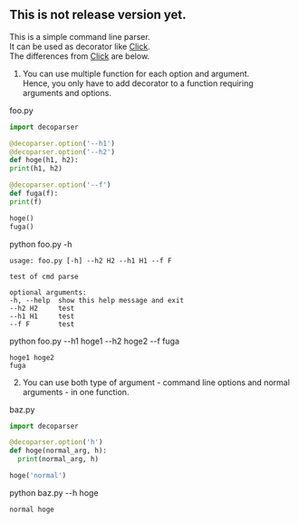 ## This is not release version yet.

This is a simple command line parser.  
It can be used as decorator like [Click][].  
The differences from [Click][] are below.  


1. You can use multiple function for each option and argument.  
Hence, you only have to add decorator to a function requiring arguments and options.  

  foo.py
  ```python
import decoparser

@decoparser.option('--h1')
@decoparser.option('--h2')
def hoge(h1, h2):
  print(h1, h2)

@decoparser.option('--f')
def fuga(f):
  print(f)

hoge()
fuga()
```

  python foo.py -h
  ```
usage: foo.py [-h] --h2 H2 --h1 H1 --f F

test of cmd parse

optional arguments:
  -h, --help  show this help message and exit
  --h2 H2     test
  --h1 H1     test
  --f F       test
```
python foo.py --h1 hoge1 --h2 hoge2 --f fuga
 ```
hoge1 hoge2
fuga
```

2. You can use both type of argument - command line options and normal arguments - in one function.  

  baz.py
  ```python
  import decoparser
  
  @decoparser.option('h')
  def hoge(normal_arg, h):
    print(normal_arg, h)
  
  hoge('normal')
  ```
  python baz.py --h hoge
  ```
  normal hoge
  ```



[Click]: http://click.pocoo.org/

